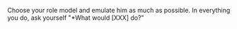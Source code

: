Choose your role model and emulate him as much as possible. In everything you do, ask yourself "*What would [XXX] do?"